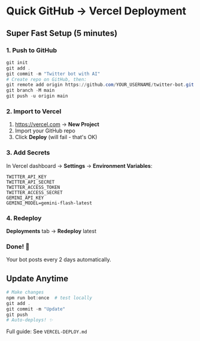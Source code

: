 # Quick GitHub → Vercel Deployment

## Super Fast Setup (5 minutes)

### 1. Push to GitHub
```powershell
git init
git add .
git commit -m "Twitter bot with AI"
# Create repo on GitHub, then:
git remote add origin https://github.com/YOUR_USERNAME/twitter-bot.git
git branch -M main
git push -u origin main
```

### 2. Import to Vercel
1. https://vercel.com → **New Project**
2. Import your GitHub repo
3. Click **Deploy** (will fail - that's OK)

### 3. Add Secrets
In Vercel dashboard → **Settings** → **Environment Variables**:
```
TWITTER_API_KEY
TWITTER_API_SECRET
TWITTER_ACCESS_TOKEN
TWITTER_ACCESS_SECRET
GEMINI_API_KEY
GEMINI_MODEL=gemini-flash-latest
```

### 4. Redeploy
**Deployments** tab → **Redeploy** latest

### Done! 🎉
Your bot posts every 2 days automatically.

## Update Anytime
```powershell
# Make changes
npm run bot:once  # test locally
git add .
git commit -m "Update"
git push
# Auto-deploys! ✨
```

Full guide: See `VERCEL-DEPLOY.md`
